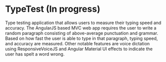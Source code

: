 # TypeTest (In progress)

Type testing application that allows users to measure their typing speed and accuracy. The AngularJS based MVC web app requires the user to write a random paragraph consisting of above-average punctuation and grammar. Based on how fast the user is able to type in that paragraph, typing speed, and accuracy are measured. Other notable features are voice dictation using ResponsiveVoiceJS and Angular Material UI effects to indicate the user has spelt a word wrong. 
